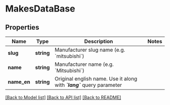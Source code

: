 # MakesDataBase

## Properties
Name | Type | Description | Notes
------------ | ------------- | ------------- | -------------
**slug** | **string** | Manufacturer slug name (e.g. &#x60;mitsubishi&#x60;) | 
**name** | **string** | Manufacturer name (e.g. &#x60;Mitsubishi&#x60;) | 
**name_en** | **string** | Original english name. Use it along with _**&#x60;lang&#x60;**_ query parameter | 

[[Back to Model list]](../README.md#documentation-for-models) [[Back to API list]](../README.md#documentation-for-api-endpoints) [[Back to README]](../README.md)


